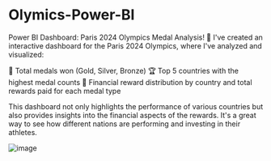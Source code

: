 # Olymics-Power-BI
Power BI Dashboard: Paris 2024 Olympics Medal Analysis! 🏅
I've created an interactive dashboard for the Paris 2024 Olympics, where I've analyzed and visualized:

🌟 Total medals won (Gold, Silver, Bronze)
🏆 Top 5 countries with the highest medal counts
💸 Financial reward distribution by country and total rewards paid for each medal type

This dashboard not only highlights the performance of various countries but also provides insights into the financial aspects of the rewards. It's a great way to see how different nations are performing and investing in their athletes.

![image](https://github.com/user-attachments/assets/473b13e9-a320-4425-b564-b289197ba407)


